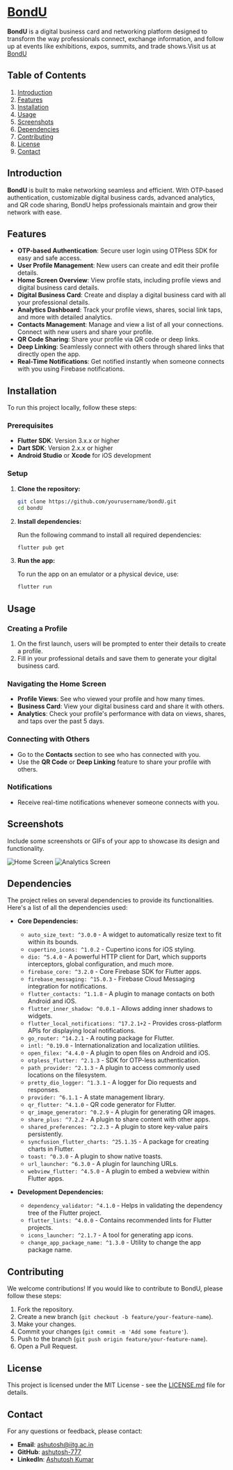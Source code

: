 # [BondU](www.app.bondu.in)

**BondU** is a digital business card and networking platform designed to transform the way professionals connect, exchange information, and follow up at events like exhibitions, expos, summits, and trade shows.Visit us at [BondU](www.app.bondu.in)

## Table of Contents

1. [Introduction](#introduction)
2. [Features](#features)
3. [Installation](#installation)
4. [Usage](#usage)
5. [Screenshots](#screenshots)
6. [Dependencies](#dependencies)
7. [Contributing](#contributing)
8. [License](#license)
9. [Contact](#contact)

## Introduction

**BondU** is built to make networking seamless and efficient. With OTP-based authentication, customizable digital business cards, advanced analytics, and QR code sharing, BondU helps professionals maintain and grow their network with ease.

## Features

- **OTP-based Authentication**: Secure user login using OTPless SDK for easy and safe access.
- **User Profile Management**: New users can create and edit their profile details.
- **Home Screen Overview**: View profile stats, including profile views and digital business card details.
- **Digital Business Card**: Create and display a digital business card with all your professional details.
- **Analytics Dashboard**: Track your profile views, shares, social link taps, and more with detailed analytics.
- **Contacts Management**: Manage and view a list of all your connections. Connect with new users and share your profile.
- **QR Code Sharing**: Share your profile via QR code or deep links.
- **Deep Linking**: Seamlessly connect with others through shared links that directly open the app.
- **Real-Time Notifications**: Get notified instantly when someone connects with you using Firebase notifications.

## Installation

To run this project locally, follow these steps:

### Prerequisites

- **Flutter SDK**: Version 3.x.x or higher
- **Dart SDK**: Version 2.x.x or higher
- **Android Studio** or **Xcode** for iOS development

### Setup

1. **Clone the repository:**

   ```bash
   git clone https://github.com/yourusername/bondU.git
   cd bondU
   ```

2. **Install dependencies:**

   Run the following command to install all required dependencies:

   ```bash
   flutter pub get
   ```

3. **Run the app:**

   To run the app on an emulator or a physical device, use:

   ```bash
   flutter run
   ```

## Usage

### Creating a Profile

1. On the first launch, users will be prompted to enter their details to create a profile.
2. Fill in your professional details and save them to generate your digital business card.

### Navigating the Home Screen

- **Profile Views**: See who viewed your profile and how many times.
- **Business Card**: View your digital business card and share it with others.
- **Analytics**: Check your profile's performance with data on views, shares, and taps over the past 5 days.

### Connecting with Others

- Go to the **Contacts** section to see who has connected with you.
- Use the **QR Code** or **Deep Linking** feature to share your profile with others.

### Notifications

- Receive real-time notifications whenever someone connects with you.

## Screenshots

Include some screenshots or GIFs of your app to showcase its design and functionality.

![Home Screen](https://example.com/screenshot1.png)
![Analytics Screen](https://example.com/screenshot2.png)

## Dependencies

The project relies on several dependencies to provide its functionalities. Here's a list of all the dependencies used:

- **Core Dependencies:**
  - `auto_size_text: ^3.0.0` - A widget to automatically resize text to fit within its bounds.
  - `cupertino_icons: ^1.0.2` - Cupertino icons for iOS styling.
  - `dio: ^5.4.0` - A powerful HTTP client for Dart, which supports interceptors, global configuration, and much more.
  - `firebase_core: ^3.2.0` - Core Firebase SDK for Flutter apps.
  - `firebase_messaging: ^15.0.3` - Firebase Cloud Messaging integration for notifications.
  - `flutter_contacts: ^1.1.8` - A plugin to manage contacts on both Android and iOS.
  - `flutter_inner_shadow: ^0.0.1` - Allows adding inner shadows to widgets.
  - `flutter_local_notifications: ^17.2.1+2` - Provides cross-platform APIs for displaying local notifications.
  - `go_router: ^14.2.1` - A routing package for Flutter.
  - `intl: ^0.19.0` - Internationalization and localization utilities.
  - `open_filex: ^4.4.0` - A plugin to open files on Android and iOS.
  - `otpless_flutter: ^2.1.3` - SDK for OTP-less authentication.
  - `path_provider: ^2.1.3` - A plugin to access commonly used locations on the filesystem.
  - `pretty_dio_logger: ^1.3.1` - A logger for Dio requests and responses.
  - `provider: ^6.1.1` - A state management library.
  - `qr_flutter: ^4.1.0` - QR code generator for Flutter.
  - `qr_image_generator: ^0.2.9` - A plugin for generating QR images.
  - `share_plus: ^7.2.2` - A plugin to share content with other apps.
  - `shared_preferences: ^2.2.3` - A plugin to store key-value pairs persistently.
  - `syncfusion_flutter_charts: ^25.1.35` - A package for creating charts in Flutter.
  - `toast: ^0.3.0` - A plugin to show native toasts.
  - `url_launcher: ^6.3.0` - A plugin for launching URLs.
  - `webview_flutter: ^4.5.0` - A plugin to embed a webview within Flutter apps.

- **Development Dependencies:**
  - `dependency_validator: ^4.1.0` - Helps in validating the dependency tree of the Flutter project.
  - `flutter_lints: ^4.0.0` - Contains recommended lints for Flutter projects.
  - `icons_launcher: ^2.1.7` - A tool for generating app icons.
  - `change_app_package_name: ^1.3.0` - Utility to change the app package name.

## Contributing

We welcome contributions! If you would like to contribute to BondU, please follow these steps:

1. Fork the repository.
2. Create a new branch (`git checkout -b feature/your-feature-name`).
3. Make your changes.
4. Commit your changes (`git commit -m 'Add some feature'`).
5. Push to the branch (`git push origin feature/your-feature-name`).
6. Open a Pull Request.

## License

This project is licensed under the MIT License - see the [LICENSE.md](LICENSE.md) file for details.

## Contact

For any questions or feedback, please contact:

- **Email**: [ashutosh@iitg.ac.in](mailto:ashutosh@iitg.ac.in)
- **GitHub**: [ashutosh-777](https://github.com/ashutosh-777)
- **LinkedIn**: [Ashutosh Kumar](https://www.linkedin.com/in/ashutosh-kumar-936383230/)
